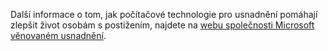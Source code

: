 Další informace o tom, jak počítačové technologie pro usnadnění pomáhají zlepšit život osobám s postižením, najdete na [webu společnosti Microsoft věnovaném usnadnění](http://go.microsoft.com/fwlink/?LinkId=8431).

<!--HONumber=Oct16_HO1-->


